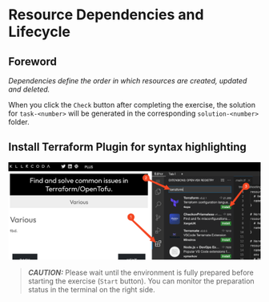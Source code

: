 # Resource Dependencies and Lifecycle

## Foreword

_Dependencies define the order in which resources​ are created, updated and deleted._

When you click the `Check` button after completing the exercise, the solution for `task-<number>` will be generated in the corresponding `solution-<number>` folder.

## Install Terraform Plugin for syntax highlighting

![Everything fine](./assets/terraform_plugin.png)

> **_CAUTION:_** Please wait until the environment is fully prepared before starting the exercise (`Start` button). You can monitor the preparation status in the terminal on the right side.
